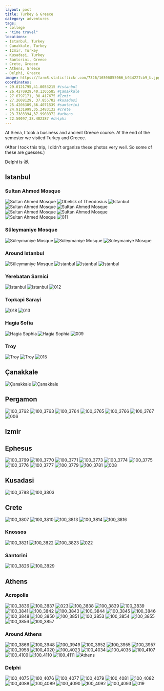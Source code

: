 ```yaml
---
layout: post
title: Turkey & Greece
category: adventures
tags:
- college
- "time travel"
locations:
- Istanbul, Turkey
- Çanakkale, Turkey
- Izmir, Turkey
- Kusadasi, Turkey
- Santorini, Greece
- Crete, Greece
- Athens, Greece
- Delphi, Greece
image: https://farm8.staticflickr.com/7326/16506855066_b944227cb9_b.jpg
coordinates:
- 29.0121795,41.0053215 #istanbul
- 26.4270929,40.1305585 #Çanakkale
- 27.0797171, 38.417675 #Izmir
- 27.2608129, 37.855702 #kusadasi
- 25.4206309,36.4071539 #santorini
- 24.9131999,35.2483132 #crete
- 23.7383394,37.9908372 #athens
- 22.50097,38.482387 #delphi
---
```


At Siena, I took a business and ancient Greece course. At the end of the semester we visited Turkey and Greece.

(After I took this trip, I didn't organize these photos very well. So some of these are guesses.)

Delphi is :heart_eyes_cat:.

## Istanbul

### Sultan Ahmed Mosque

<div class="photos">


<img src="https://farm3.staticflickr.com/2848/10009183116_a62d599673_b.jpg" class="img-wide" alt="Sultan Ahmed Mosque">

<img src="https://farm3.staticflickr.com/2813/10009242593_5f377e854b_b.jpg" class="img-tall" alt="Obelisk of Theodosius">

<img src="https://farm4.staticflickr.com/3745/10009122564_3df9f3e42e_b.jpg" class="img-wide" alt="Istanbul">

<img src="https://farm8.staticflickr.com/7387/10009272713_f9ae407882_b.jpg" class="img-tall" alt="Sultan Ahmed Mosque">


<img src="https://farm8.staticflickr.com/7450/10009173064_6acb221385_b.jpg" class="img-half" alt="Sultan Ahmed Mosque">


<img src="https://farm4.staticflickr.com/3690/10009184634_93b4779781_b.jpg" class="img-half" alt="Sultan Ahmed Mosque">

<img src="https://farm4.staticflickr.com/3794/10009259356_81ef2c2492_b.jpg" class="img-half" alt="Sultan Ahmed Mosque">

<img src="https://farm3.staticflickr.com/2879/10009317693_203b740ef4_b.jpg" class="img-half" alt="Sultan Ahmed Mosque">


<img src="https://farm9.staticflickr.com/8663/15999751573_cd8ba5c19b_b.jpg"  alt="011">
</div>


### Süleymaniye Mosque

<div class="photos">


<img src="https://farm8.staticflickr.com/7344/10009204194_18ed6f1e18_b.jpg" class="img-half" alt="Süleymaniye Mosque">

<img src="https://farm8.staticflickr.com/7390/10009298856_aae74681e8_b.jpg" class="img-half" alt="Süleymaniye Mosque">


<img src="https://farm8.staticflickr.com/7323/10009301936_6c9a5ea2f2_b.jpg"  alt="Süleymaniye Mosque">


</div>

### Around Istanbul

<div class="photos">


<img src="https://farm8.staticflickr.com/7292/10009362953_fa27475d92_b.jpg" class="img-half" alt="Süleymaniye Mosque">


<img src="https://farm6.staticflickr.com/5487/10009344776_f0684fe189_b.jpg" class="img-half" alt="Istanbul">


<img src="https://farm8.staticflickr.com/7352/10009351526_c30de1bbb2_b.jpg" class="img-half" alt="Istanbul">


<img src="https://farm8.staticflickr.com/7355/10009321935_ef1e1b4650_b.jpg" class="img-half" alt="Istanbul">
</div>


### Yerebatan Sarnici

<div class="photos">

<img src="https://farm8.staticflickr.com/7389/10009364223_a67af0626a_b.jpg" class="img-wide" alt="Istanbul">


<img src="https://farm3.staticflickr.com/2839/10009248404_d9b3f4e4a1_b.jpg" class="img-tall" alt="Istanbul">



<img src="https://farm9.staticflickr.com/8663/16619503685_45010361c3_b.jpg"  alt="012">
</div>

### Topkapi Sarayi


<img src="https://farm9.staticflickr.com/8667/16433704269_a1b494a670_o.jpg"  alt="018">


<img src="https://farm9.staticflickr.com/8682/16412216307_007df2e2da_o.jpg"  alt="013">


### Hagia Sofia

<div class="photos">



<img src="https://farm6.staticflickr.com/5471/10009373523_109e9d98c2_b.jpg" class="img-tall" alt="Hagia Sophia">


<img src="https://farm6.staticflickr.com/5325/10009291565_347445613e_b.jpg" class="img-wide" alt="Hagia Sophia">


<img src="https://farm9.staticflickr.com/8594/16618380321_2fc6a1cd70_b.jpg"   alt="009">

</div>


### Troy

<div class="photos">


<img src="https://farm8.staticflickr.com/7312/16530818811_4c6c949846_o.jpg" class="img-half" alt="Troy">


<img src="https://farm9.staticflickr.com/8614/15912348133_cdcd6e7144_o.jpg" class="img-half" alt="Troy">


<img src="https://farm9.staticflickr.com/8637/16619503575_9b0f5a9959_b.jpg"  alt="015">
</div>

## Çanakkale

<div class="photos">

<img src="https://farm9.staticflickr.com/8609/16506559186_fd95acb2d3_o.jpg" class="img-tall" alt="Çanakkale">

<img src="https://farm8.staticflickr.com/7316/16530849581_71b353b52b_b.jpg" class="img-wide" alt="Çanakkale">

</div>

## Pergamon

<div class="photos">


<img src="https://farm8.staticflickr.com/7390/16346322069_1540c27197_b.jpg" class="img-wide" alt="100_3762">


<img src="https://farm9.staticflickr.com/8656/15910020804_e210cf4175_b.jpg" class="img-tall" alt="100_3763">


<img src="https://farm8.staticflickr.com/7375/16530879811_5de2ab33cd_b.jpg" class="img-half" alt="100_3764">


<img src="https://farm8.staticflickr.com/7365/15910021804_b01faf414d_b.jpg" class="img-half" alt="100_3765">


<img src="https://farm8.staticflickr.com/7444/16346323949_264e8031ba_b.jpg" class="img-wide" alt="100_3766">


<img src="https://farm8.staticflickr.com/7323/16506591046_3f7cc5b356_b.jpg" class="img-tall" alt="100_3767">



<img src="https://farm9.staticflickr.com/8604/16593540486_f25e7d9fbb_o.jpg"  alt="006">

</div>

## Izmir



## Ephesus

<div class="photos">


<img src="https://farm9.staticflickr.com/8581/15910023934_fe8bae3427_b.jpg" class="img-half" alt="100_3769">


<img src="https://farm8.staticflickr.com/7331/15912410693_0a0d6ea3f1_b.jpg" class="img-half" alt="100_3770">


<img src="https://farm8.staticflickr.com/7356/15912411283_91a73ea1cf_b.jpg" class="img-half" alt="100_3771">


<img src="https://farm8.staticflickr.com/7348/16346327249_eb0d21a709_b.jpg" class="img-half" alt="100_3773">


<img src="https://farm8.staticflickr.com/7454/16506594496_1806c699fa_b.jpg" class="img-tall" alt="100_3774">


<img src="https://farm9.staticflickr.com/8609/16345143860_80472e04b1_b.jpg" class="img-wide" alt="100_3775">


<img src="https://farm8.staticflickr.com/7329/16344918418_2abbca35f2_b.jpg" class="img-tall" alt="100_3776">


<img src="https://farm9.staticflickr.com/8611/16344918828_b29bf6a461_b.jpg" class="img-wide" alt="100_3777">


<img src="https://farm9.staticflickr.com/8629/16345147880_b5d9b0b9a1_b.jpg" class="img-half" alt="100_3779">


<img src="https://farm8.staticflickr.com/7294/16345149000_18e5dfa54c_b.jpg" class="img-half" alt="100_3781">


<img src="https://farm9.staticflickr.com/8584/16432322358_08c6ab0166_b.jpg"  alt="008">
</div>

## Kusadasi

<div class="photos">


<img src="https://farm8.staticflickr.com/7410/16532643005_55de4dffeb_b.jpg" class="img-half" alt="100_3788">

<img src="https://farm8.staticflickr.com/7460/15912435323_6753a5783e_b.jpg" class="img-half" alt="100_3803">
</div>

## Crete

<div class="photos">


<img src="https://farm8.staticflickr.com/7335/16531575332_3fc3c7c340_b.jpg" class="img-half" alt="100_3807">


<img src="https://farm9.staticflickr.com/8627/15912441813_a019370298_b.jpg" class="img-half" alt="100_3810">


<img src="https://farm9.staticflickr.com/8656/15910055804_5e7548fac7_b.jpg" class="img-half" alt="100_3813">


<img src="https://farm9.staticflickr.com/8613/16346722817_c1bb5a0db0_b.jpg" class="img-half" alt="100_3814">


<img src="https://farm8.staticflickr.com/7397/15910057174_c4aa1981f7_b.jpg" alt="100_3816">
</div>


### Knossos


<div class="photos">


<img src="https://farm9.staticflickr.com/8644/16345175990_ce36db5eb5_b.jpg" class="img-half" alt="100_3821">


<img src="https://farm9.staticflickr.com/8641/16344951468_3d2b085feb_b.jpg" class="img-half" alt="100_3822">


<img src="https://farm8.staticflickr.com/7285/16346362139_8113b798c7_b.jpg"  alt="100_3823">


<img src="https://farm9.staticflickr.com/8574/15999751323_f99de3973f_o.jpg"  alt="022">

</div>

### Santorini

<div class="photos">


<img src="https://farm8.staticflickr.com/7282/16506630426_4fcbe26140_b.jpg" class="img-half" alt="100_3826">


<img src="https://farm8.staticflickr.com/7426/15910063124_209c2f5256_b.jpg" class="img-half" alt="100_3829">
</div>


## Athens


### Acropolis


<div class="photos">


<img src="https://farm9.staticflickr.com/8573/16346745507_826058631a_b.jpg" class="img-half" alt="100_3836">


<img src="https://farm8.staticflickr.com/7316/16532674645_1a67744b3e_b.jpg" class="img-half" alt="100_3837">

<img src="https://farm9.staticflickr.com/8562/16618864822_ef588fd83d_o.jpg"  alt="023">

<img src="https://farm8.staticflickr.com/7362/16531602452_ec4415a493_b.jpg" class="img-half" alt="100_3838">


<img src="https://farm8.staticflickr.com/7434/16530938381_edf9471fc4_b.jpg" class="img-half" alt="100_3839">


<img src="https://farm8.staticflickr.com/7434/16530938381_edf9471fc4_b.jpg" class="img-half" alt="100_3839">


<img src="https://farm8.staticflickr.com/7347/15912469743_3a82eb7c9e_b.jpg" class="img-half" alt="100_3841">


<img src="https://farm8.staticflickr.com/7298/15912470343_f0cbe201ba_b.jpg" class="img-half" alt="100_3842">


<img src="https://farm8.staticflickr.com/7395/16506652366_c708eb5cea_b.jpg" class="img-half" alt="100_3843">


<img src="https://farm8.staticflickr.com/7408/16346385499_1286f63699_b.jpg" class="img-half" alt="100_3844">


<img src="https://farm8.staticflickr.com/7315/16506653396_0735968a6d_b.jpg" class="img-half" alt="100_3845">


<img src="https://farm8.staticflickr.com/7370/16531607142_8e15fa5fcb_b.jpg" class="img-half" alt="100_3846">


<img src="https://farm9.staticflickr.com/8587/16345206870_8c892b0782_b.jpg" class="img-half" alt="100_3848">


<img src="https://farm8.staticflickr.com/7344/16532684985_b00f01a2e4_b.jpg" class="img-half" alt="100_3850">


<img src="https://farm8.staticflickr.com/7421/15910091754_e002218042_b.jpg" class="img-half" alt="100_3851">


<img src="https://farm8.staticflickr.com/7333/16346397589_9b39dfe432_b.jpg" class="img-half" alt="100_3853">


<img src="https://farm8.staticflickr.com/7326/15910097584_d12c793cb6_b.jpg" class="img-half" alt="100_3854">


<img src="https://farm8.staticflickr.com/7450/16506666356_9ee07f6193_b.jpg" class="img-half" alt="100_3855">


<img src="https://farm8.staticflickr.com/7458/16345214800_8238d1cf17_b.jpg" class="img-half" alt="100_3856">


<img src="https://farm8.staticflickr.com/7330/16346763337_d8169dc303_b.jpg"  alt="100_3857">

</div>

### Around Athens

<div class="photos">


<img src="https://farm8.staticflickr.com/7283/16532767695_6800444315_b.jpg" class="img-half" alt="100_3866">


<img src="https://farm8.staticflickr.com/7319/16531716082_9d30dfef28_b.jpg" class="img-half" alt="100_3948">


<img src="https://farm9.staticflickr.com/8648/16532787015_7754da0142_b.jpg" class="img-half" alt="100_3949">


<img src="https://farm9.staticflickr.com/8591/16531718202_a9bb8e1893_b.jpg" class="img-half" alt="100_3952">


<img src="https://farm8.staticflickr.com/7409/16346497469_44f1e38bac_b.jpg" class="img-tall" alt="100_3955">


<img src="https://farm8.staticflickr.com/7332/16345090258_4d4caf17a4_b.jpg" class="img-wide" alt="100_3957">


<img src="https://farm8.staticflickr.com/7355/16345090878_6fefd00c0c_b.jpg" class="img-half" alt="100_3958">


<img src="https://farm9.staticflickr.com/8658/15910246444_6e97c9a896_b.jpg" class="img-half" alt="100_4020">


<img src="https://farm8.staticflickr.com/7353/15912644473_0ec75dc511_b.jpg" class="img-tall" alt="100_4023">


<img src="https://farm8.staticflickr.com/7305/16346558809_96e918f90d_b.jpg" class="img-wide" alt="100_4034">


<img src="https://farm8.staticflickr.com/7308/16346925717_2b1a9bf96a_b.jpg" class="img-half" alt="100_4035">


<img src="https://farm8.staticflickr.com/7442/16531812182_0d4546030c_b.jpg" class="img-half" alt="100_4107">


<img src="https://farm9.staticflickr.com/8682/16506861446_8eaa9bb053_b.jpg" class="img-half" alt="100_4109">


<img src="https://farm8.staticflickr.com/7373/16531149071_dd4584e6c2_b.jpg" class="img-half" alt="100_4110">


<img src="https://farm8.staticflickr.com/7390/16345185298_094de0e506_b.jpg" class="img-half" alt="100_4111">


<img src="https://farm8.staticflickr.com/7359/16531506702_e79183389e_b.jpg" class="img-half" alt="Athens">

</div>


### Delphi

<div class="photos">


<img src="https://farm8.staticflickr.com/7343/15910272184_3b5439ef9f_b.jpg" class="img-tall" alt="100_4075">


<img src="https://farm9.staticflickr.com/8646/15912660393_6250afb56f_b.jpg" class="img-wide" alt="100_4076">


<img src="https://farm8.staticflickr.com/7420/16532867115_5f23505b0a_b.jpg" class="img-wide" alt="100_4077">


<img src="https://farm8.staticflickr.com/7382/16345165428_ebcfe02030_b.jpg" class="img-tall" alt="100_4079">


<img src="https://farm8.staticflickr.com/7396/16345389940_1edb14d38b_b.jpg" class="img-half" alt="100_4081">


<img src="https://farm9.staticflickr.com/8672/16345167038_7cbe150bbc_b.jpg" class="img-half" alt="100_4082">


<img src="https://farm8.staticflickr.com/7318/16345395320_94af591cc7_b.jpg" class="img-half" alt="100_4088">


<img src="https://farm8.staticflickr.com/7397/16345395450_b60e6e3764_b.jpg" class="img-half" alt="100_4089">


<img src="https://farm8.staticflickr.com/7348/16346582049_9068cb3816_b.jpg" class="img-half" alt="100_4090">


<img src="https://farm8.staticflickr.com/7413/16346952037_68678b0e4d_b.jpg" class="img-half" alt="100_4092">


<img src="https://farm8.staticflickr.com/7326/16506855066_b944227cb9_b.jpg" alt="100_4093">


<img src="https://farm9.staticflickr.com/8605/16618379961_da8f0319cd_o.jpg"  alt="019">

</div>